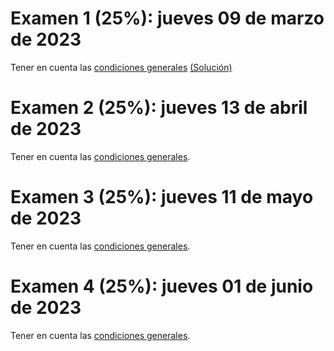 # Examen 1 (25%): jueves 09 de marzo de 2023
Tener en cuenta las [condiciones generales](/docs/cronograma_2023-1s.md#sobre-la-evaluación) [(Solución)](/docs/SOL-examen_1-2023-1s.pdf)

# Examen 2 (25%): jueves 13 de abril de 2023
Tener en cuenta las [condiciones generales](/docs/cronograma_2023-1s.md#sobre-la-evaluación).

# Examen 3 (25%): jueves 11 de mayo de 2023
Tener en cuenta las [condiciones generales](/docs/cronograma_2023-1s.md#sobre-la-evaluación).

# Examen 4 (25%): jueves 01 de junio de 2023
Tener en cuenta las [condiciones generales](/docs/cronograma_2023-1s.md#sobre-la-evaluación).
